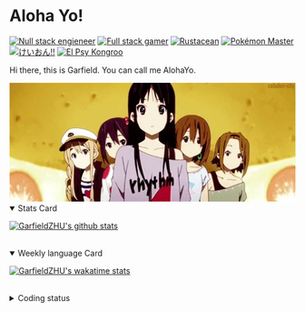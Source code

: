 # Aloha Yo!

[![Null stack engieneer](https://img.shields.io/badge/-Null_stack_engineer-a890f0)](https://github.com/GarfieldZHU)
[![Full stack gamer](https://img.shields.io/badge/-Full_stack_gamer-78c850)](https://steamcommunity.com/profiles/76561198092274492/)
[![Rustacean](https://img.shields.io/badge/-Rustacean-f74c00)](https://www.rust-lang.org/)
[![Pokémon Master](https://img.shields.io/badge/-Pokémon_Master-f8d030)](https://www.pokemon.com/us/pokedex/)
[![けいおん!!](https://img.shields.io/badge/-けいおん!!-f85888)](https://ja.wikipedia.org/wiki/%E6%94%BE%E8%AA%B2%E5%BE%8C%E3%83%86%E3%82%A3%E3%83%BC%E3%82%BF%E3%82%A4%E3%83%A0_(%E3%82%A2%E3%83%AB%E3%83%90%E3%83%A0))
[![El Psy Kongroo](https://img.shields.io/badge/-El_Psy_Kongroo-6890f0)](https://mzh.moegirl.org.cn/zh-hans/El_psy_congroo)


Hi there, this is Garfield. You can call me AlohaYo. 

<img width="640" src="https://raw.githubusercontent.com/GarfieldZHU/GarfieldZHU/master/assets/k-on-5.webp" />


<details open>
<summary>Stats Card</summary>
 
[![GarfieldZHU's github stats](https://github-readme-stats.vercel.app/api?username=GarfieldZHU&show_icons=true&theme=tokyonight)](https://github.com/anuraghazra/github-readme-stats)
 
</details>

<br/>

<details open>
<summary>Weekly language Card</summary>
 
[![GarfieldZHU's wakatime stats](https://github-readme-stats.vercel.app/api/wakatime?username=AlohaYo&theme=nightowl&layout=compact)](https://github.com/GarfieldZHU/GarfieldZHU)


<br/>

</details>

<details>

<summary>Coding status</summary>

<br/>

<!--START_SECTION:waka-->
**🐱 My GitHub Data** 

> 🏆 114 Contributions in the Year 2022
 > 
> 📦 498.4 kB Used in GitHub's Storage 
 > 
> 🚫 Not Opted to Hire
 > 
> 📜 65 Public Repositories 
 > 
> 🔑 36 Private Repositories  
 > 
**I'm an Early 🐤** 

```text
🌞 Morning    152 commits    ██████░░░░░░░░░░░░░░░░░░░   25.04% 
🌆 Daytime    169 commits    ███████░░░░░░░░░░░░░░░░░░   27.84% 
🌃 Evening    209 commits    ████████░░░░░░░░░░░░░░░░░   34.43% 
🌙 Night      77 commits     ███░░░░░░░░░░░░░░░░░░░░░░   12.69%

```


📊 **This Week I Spent My Time On** 

```text
💬 Programming Languages: 
TypeScript               13 hrs 36 mins      █████████████████░░░░░░░░   68.96% 
JSON                     2 hrs 8 mins        ██░░░░░░░░░░░░░░░░░░░░░░░   10.84% 
Java                     1 hr 4 mins         █░░░░░░░░░░░░░░░░░░░░░░░░   5.47% 
SCSS                     47 mins             █░░░░░░░░░░░░░░░░░░░░░░░░   4.02% 
JavaScript               40 mins             ░░░░░░░░░░░░░░░░░░░░░░░░░   3.38%

🔥 Editors: 
VS Code                  18 hrs 1 min        ██████████████████████░░░   91.37% 
IntelliJ                 1 hr 42 mins        ██░░░░░░░░░░░░░░░░░░░░░░░   8.63%

💻 Operating System: 
Mac                      17 hrs 47 mins      ██████████████████████░░░   90.23% 
Windows                  1 hr 55 mins        ██░░░░░░░░░░░░░░░░░░░░░░░   9.77%

```


 Last Updated on 22/02/2022 18:41:11 UTC
<!--END_SECTION:waka-->

</details>
